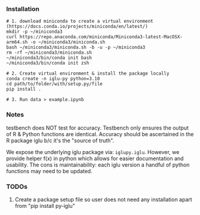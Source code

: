 ### Installation

```
# 1. download miniconda to create a virtual environment (https://docs.conda.io/projects/miniconda/en/latest/)
mkdir -p ~/miniconda3
curl https://repo.anaconda.com/miniconda/Miniconda3-latest-MacOSX-arm64.sh -o ~/miniconda3/miniconda.sh
bash ~/miniconda3/miniconda.sh -b -u -p ~/miniconda3
rm -rf ~/miniconda3/miniconda.sh
~/miniconda3/bin/conda init bash
~/miniconda3/bin/conda init zsh

# 2. Create virtual environment & install the package locally
conda create -n iglu-py python=3.10
cd path/to/folder/with/setup.py/file
pip install .

# 3. Run data > example.ipynb
```

### Notes
testbench does NOT test for accuracy. Testbench only ensures the output of R & Python functions are identical. Accuracy should be ascertained in the R package iglu b/c it's the "source of truth".

We expose the underlying iglu package via: `iglupy.iglu`. However, we provide helper f(x) in python which allows for easier documentation and usability. The cons is maintainability: each iglu version a handful of python functions may need to be updated.

### TODOs
1. Create a package setup file so user does not need any installation apart from "pip install py-iglu"